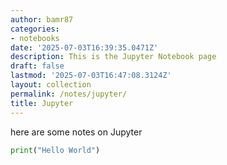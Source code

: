 ```yaml
---
author: bamr87
categories:
- notebooks
date: '2025-07-03T16:39:35.0471Z'
description: This is the Jupyter Notebook page
draft: false
lastmod: '2025-07-03T16:47:08.3124Z'
layout: collection
permalink: /notes/jupyter/
title: Jupyter
---
```


here are some notes on Jupyter

```python
print("Hello World")
```
